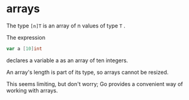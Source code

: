 # arrays

The type `[n]T` is an array of n values of type `T` .

The expression

```go
var a [10]int
```

declares a variable a as an array of ten integers.

An array's length is part of its type, so arrays cannot be resized. 

This seems limiting, but don't worry; Go provides a convenient way of working with arrays.
